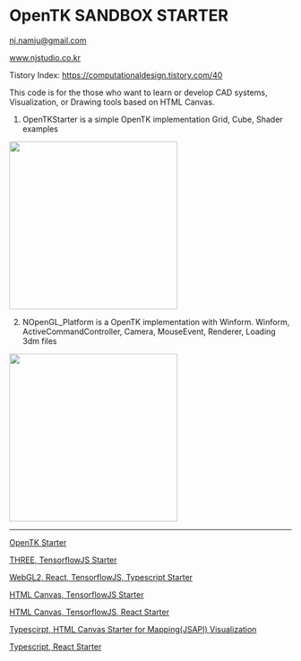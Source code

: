 # OpenTK SANDBOX STARTER

nj.namju@gmail.com

www.njstudio.co.kr

Tistory Index: https://computationaldesign.tistory.com/40

This code is for the those who want to learn or develop CAD systems, Visualization, or Drawing tools based on HTML Canvas.

1. OpenTKStarter is a simple OpenTK implementation
Grid, Cube, Shader examples

<a href="https://youtu.be/qJspa10fSfs" rel="some text">
<img src="https://img.youtube.com/vi/qJspa10fSfs/mqdefault.jpg" width="300px" />
</a>


2. NOpenGL_Platform is a OpenTK implementation with Winform.
Winform, ActiveCommandController, Camera, MouseEvent, Renderer, Loading 3dm files

<a href="https://youtu.be/3dQJBIvN3UQ" rel="some text">
<img src="https://img.youtube.com/vi/3dQJBIvN3UQ/mqdefault.jpg" width="300px" />
</a>

----

[OpenTK Starter](https://github.com/NamjuLee/OpenTK-starter) 

[THREE, TensorflowJS Starter](https://github.com/NamjuLee/three-tensorflow-typescript-starter)

[WebGL2, React, TensorflowJS, Typescript Starter](https://github.com/NamjuLee/react-typescript-tf-webGL2-starter)

[HTML Canvas, TensorflowJS Starter](https://github.com/NamjuLee/HTML-Canvas-tensorflow-sandbox-starter)

[HTML Canvas, TensorflowJS, React Starter](https://github.com/NamjuLee/NJSLab-web-react-tf-sandbox-starter)

[Typescirpt, HTML Canvas Starter for Mapping(JSAPI) Visualization](https://github.com/NamjuLee/mapping-and-visualization)

[Typescript, React Starter](https://github.com/NamjuLee/react-typescript-starter) 
